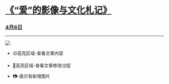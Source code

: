 # [《“爱”的影像与文化札记》](https://github.com/raffello/raffello.github.io)

### [4月6日]()



***

![](https://user-images.githubusercontent.com/63034623/78473108-96e73a00-7770-11ea-90b0-603389934cfe.JPG)

- 🟡高亮区域-查看文章内容

- 🔴高亮区域-查看文章修改过程

- 📷-表示有新增图片
